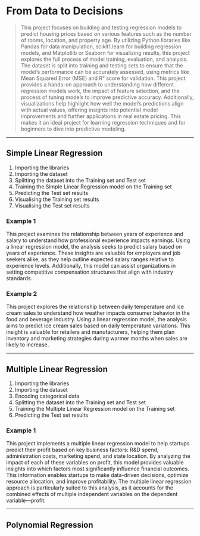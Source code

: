 # From Data to Decisions

> This project focuses on building and testing regression models to predict housing prices based on various features such as the number of rooms, location, and property age. By utilizing Python libraries like Pandas for data manipulation, scikit1.learn for building regression models, and Matplotlib or Seaborn for visualizing results, this project explores the full process of model training, evaluation, and analysis. The dataset is split into training and testing sets to ensure that the model’s performance can be accurately assessed, using metrics like Mean Squared Error (MSE) and R² score for validation. This project provides a hands-on approach to understanding how different regression models work, the impact of feature selection, and the process of tuning models to improve predictive accuracy. Additionally, visualizations help highlight how well the model’s predictions align with actual values, offering insights into potential model improvements and further applications in real estate pricing. This makes it an ideal project for learning regression techniques and for beginners to dive into predictive modeling.

-----------------------------------------------

## Simple Linear Regression
1. Importing the libraries
2. Importing the dataset
3. Splitting the dataset into the Training set and Test set
4. Training the Simple Linear Regression model on the Training set
5. Predicting the Test set results
6. Visualising the Training set results
7. Visualising the Test set results

### Example 1

This project examines the relationship between years of experience and salary to understand how professional experience impacts earnings. Using a linear regression model, the analysis seeks to predict salary based on years of experience. These insights are valuable for employers and job seekers alike, as they help outline expected salary ranges relative to experience levels. Additionally, this model can assist organizations in setting competitive compensation structures that align with industry standards.

### Example 2

This project explores the relationship between daily temperature and ice cream sales to understand how weather impacts consumer behavior in the food and beverage industry. Using a linear regression model, the analysis aims to predict ice cream sales based on daily temperature variations. This insight is valuable for retailers and manufacturers, helping them plan inventory and marketing strategies during warmer months when sales are likely to increase.

-----------------------------------------------

## Multiple Linear Regression
1. Importing the libraries
2. Importing the dataset
3. Encoding categorical data
4. Splitting the dataset into the Training set and Test set
5. Training the Multiple Linear Regression model on the Training set
6. Predicting the Test set results

### Example 1

This project implements a multiple linear regression model to help startups predict their profit based on key business factors: R&D spend, administration costs, marketing spend, and state location. By analyzing the impact of each of these variables on profit, this model provides valuable insights into which factors most significantly influence financial outcomes. This information enables startups to make data-driven decisions, optimize resource allocation, and improve profitability. The multiple linear regression approach is particularly suited to this analysis, as it accounts for the combined effects of multiple independent variables on the dependent variable—profit.

-----------------------------------------------

## Polynomial Regression
